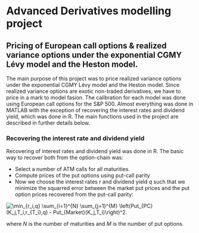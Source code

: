 # Advanced Derivatives modelling project

## Pricing of European call options & realized variance options under the exponential CGMY Lévy model and the Heston model.

The main purpose of this project was to price realized variance options under the exponential CGMY Lévy model and the Heston model. Since realized variance options are exotic non-traded derivatives, we have to price in a mark to model fasion. The calibration for each model was done using European call options for the S&P 500. Almost everything was done in MATLAB with the exception of recovering the interest rates and dividend yield, which was done in R. The main functions used in the project are described in further details below. 

### Recovering the interest rate and dividend yield

Recovering of interest rates and dividend yield was done in R. The basic way to recover both from the option-chain was:

* Select a number of ATM calls for all maturities.
* Compute prices of the put options using put-call parity
* Now we choose the interest rates *r* and dividend yield *q* such that we minimize the squarred error between the market put prices and the put option prices recovered from the put-call parity:

<img src="https://latex.codecogs.com/svg.latex?\min_{r_i,q}&space;\sum_{i=1}^{N}&space;\sum_{j=1}^{M}&space;\left(Put_{PC}(K_j,T_i,r_{T_i},q)&space;-&space;Put_{Market}(K_j,T_i)\right)^2." title="\min_{r_i,q} \sum_{i=1}^{N} \sum_{j=1}^{M} \left(Put_{PC}(K_j,T_i,r_{T_i},q) - Put_{Market}(K_j,T_i)\right)^2." />

where *N* is the number of maturities and *M* is the number of put options. 